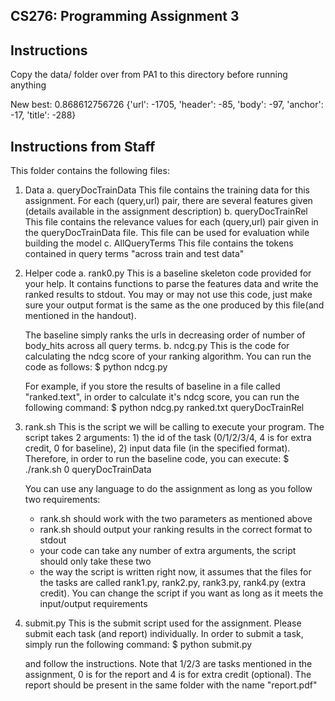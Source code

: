 ## CS276: Programming Assignment 3

## Instructions
Copy the data/ folder over from PA1 to this directory before running anything

New best: 0.868612756726 {'url': -1705, 'header': -85, 'body': -97, 'anchor': -17, 'title': -288}

## Instructions from Staff
This folder contains the following files:

1. Data
  a. queryDocTrainData
     This file contains the training data for this assignment. For each (query,url) pair, there are several features given (details available in the assignment description)
  b. queryDocTrainRel
     This file contains the relevance values for each (query,url) pair given in the queryDocTrainData file. This file can be used for evaluation while building the model
  c. AllQueryTerms
     This file contains the tokens contained in query terms "across train and test data"

2. Helper code 
  a. rank0.py
     This is a baseline skeleton code provided for your help. It contains functions to parse the features data and write the ranked results to stdout. You may or may not use this code, just make sure your output format is the same as the one produced by this file(and mentioned in the handout). 

     The baseline simply ranks the urls in decreasing order of number of body_hits across all query terms.
  b. ndcg.py
     This is the code for calculating the ndcg score of your ranking algorithm. You can run the code as follows:
       $ python ndcg.py <your ranked file> <file with relevance values>

     For example, if you store the results of baseline in a file called "ranked.text", in order to calculate it's ndcg score, you can run the following command:
       $ python ndcg.py ranked.txt queryDocTrainRel

3. rank.sh
   This is the script we will be calling to execute your program. The script takes 2 arguments: 1) the id of the task (0/1/2/3/4, 4 is for extra credit, 0 for baseline), 2) input data file (in the specified format). Therefore, in order to run the baseline code, you can execute:
       $ ./rank.sh 0 queryDocTrainData

   You can use any language to do the assignment as long as you follow two requirements:
     - rank.sh should work with the two parameters as mentioned above
     - rank.sh should output your ranking results in the correct format to stdout
     - your code can take any number of extra arguments, the script should only take these two
     - the way the script is written right now, it assumes that the files for the tasks are called rank1.py, rank2.py, rank3.py, rank4.py (extra credit). You can change the script if you want as long as it meets the input/output requirements

4. submit.py
   This is the submit script used for the assignment. Please submit each task (and report) individually. In order to submit a task, simply run the following command:
       $ python submit.py

   and follow the instructions. Note that 1/2/3 are tasks mentioned in the assignment, 0 is for the report and 4 is for extra credit (optional). The report should be present in the same folder with the name "report.pdf"
